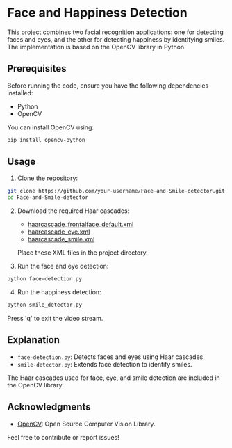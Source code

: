 # Face and Happiness Detection

This project combines two facial recognition applications: one for detecting faces and eyes, and the other for detecting happiness by identifying smiles. The implementation is based on the OpenCV library in Python.

## Prerequisites

Before running the code, ensure you have the following dependencies installed:

- Python
- OpenCV

You can install OpenCV using:

```bash
pip install opencv-python
```

## Usage

1. Clone the repository:

```bash
git clone https://github.com/your-username/Face-and-Smile-detector.git
cd Face-and-Smile-detector
```

2. Download the required Haar cascades:

   - [haarcascade_frontalface_default.xml](https://github.com/opencv/opencv/blob/master/data/haarcascades/haarcascade_frontalface_default.xml)
   - [haarcascade_eye.xml](https://github.com/opencv/opencv/blob/master/data/haarcascades/haarcascade_eye.xml)
   - [haarcascade_smile.xml](https://github.com/opencv/opencv/blob/master/data/haarcascades/haarcascade_smile.xml)

   Place these XML files in the project directory.

3. Run the face and eye detection:

```bash
python face-detection.py
```

4. Run the happiness detection:

```bash
python smile_detector.py
```

Press 'q' to exit the video stream.

## Explanation

- `face-detection.py`: Detects faces and eyes using Haar cascades.
- `smile-detector.py`: Extends face detection to identify smiles.

The Haar cascades used for face, eye, and smile detection are included in the OpenCV library.

## Acknowledgments

- [OpenCV](https://opencv.org/): Open Source Computer Vision Library.

Feel free to contribute or report issues!
